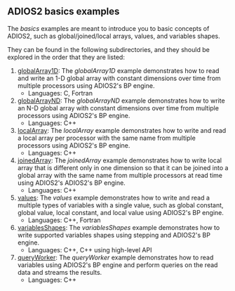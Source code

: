 ## ADIOS2 basics examples

The _basics_ examples are meant to introduce you to basic concepts of ADIOS2, such as
global/joined/local arrays, values, and variables shapes.

They can be found in the following subdirectories, and they should be explored in the order that they are listed:

1. [globalArray1D](globalArray1D): The _globalArray1D_ example demonstrates how to read and write an
   1-D global array with constant dimensions over time from multiple processors using ADIOS2's BP engine.
   * Languages: C, Fortran
2. [globalArrayND](globalArrayND): The _globalArrayND_ example demonstrates how to write an N-D global array with
   constant dimensions over time from multiple processors using ADIOS2's BP engine.
   * Languages: C++
3. [localArray](localArray): The _localArray_ example demonstrates how to write and read a local array per processor
   with the same name from multiple processors using ADIOS2's BP engine.
   * Languages: C++
4. [joinedArray](joinedArray): The _joinedArray_ example demonstrates how to write local array that is different only in
   one dimension so that it can be joined into a global array with the same name from multiple processors at read time
   using ADIOS2's ADIOS2's BP engine.
   * Languages: C++
5. [values](values): The _values_ example demonstrates how to write and read a multiple types of variables with a single
   value, such as global constant, global value, local constant, and local value using ADIOS2's BP engine.
   * Languages: C++, Fortran
6. [variablesShapes](variablesShapes): The _variablesShapes_ example demonstrates how to write supported variables
   shapes using stepping and ADIOS2's BP engine.
   * Languages: C++, C++ using high-level API
7. [queryWorker](queryWorker): The _queryWorker_ example demonstrates how to read variables using ADIOS2's BP engine
   and perform queries on the read data and streams the results.
   * Languages: C++
